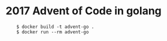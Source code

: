 # 2017 Advent of Code in golang


        $ docker build -t advent-go .
        $ docker run --rm advent-go
